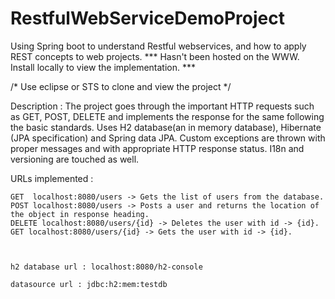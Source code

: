 # RestfulWebServiceDemoProject
Using Spring boot to understand Restful webservices, and how to apply REST concepts to web projects. 
*** Hasn't been hosted on the WWW. Install locally to view the implementation.  *** 

/* Use eclipse or STS to clone and view the project */ 

Description : 
    The project goes through the important HTTP requests such as GET, POST, DELETE and implements the response for the same following the basic standards. 
Uses H2 database(an in memory database), Hibernate (JPA specification) and Spring data JPA. Custom exceptions are thrown with proper messages and with appropriate HTTP
response status. I18n and versioning are touched as well. 



URLs implemented : 

    GET  localhost:8080/users -> Gets the list of users from the database.
    POST localhost:8080/users -> Posts a user and returns the location of the object in response heading. 
    DELETE localhost:8080/users/{id} -> Deletes the user with id -> {id}. 
    GET localhost:8080/users/{id} -> Gets the user with id -> {id}. 
    
   
   
    h2 database url : localhost:8080/h2-console
    
    datasource url : jdbc:h2:mem:testdb
    
    
